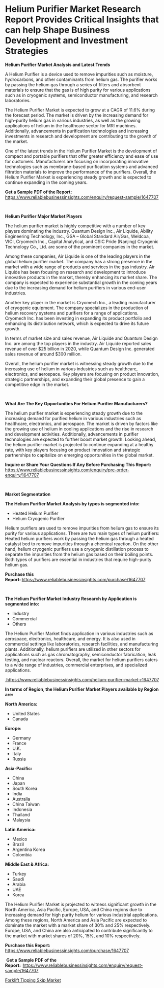 <p><h1>Helium Purifier Market Research Report Provides Critical Insights that can help Shape Business Development and Investment Strategies</h1></p><p><strong>Helium Purifier Market Analysis and Latest Trends</strong></p>
<p><p>A Helium Purifier is a device used to remove impurities such as moisture, hydrocarbons, and other contaminants from helium gas. The purifier works by passing the helium gas through a series of filters and absorbent materials to ensure that the gas is of high purity for various applications such as in cryogenic systems, semiconductor manufacturing, and research laboratories.</p><p>The Helium Purifier Market is expected to grow at a CAGR of 11.6% during the forecast period. The market is driven by the increasing demand for high-purity helium gas in various industries, as well as the growing applications of helium in the healthcare sector for MRI machines. Additionally, advancements in purification technologies and increasing investments in research and development are contributing to the growth of the market.</p><p>One of the latest trends in the Helium Purifier Market is the development of compact and portable purifiers that offer greater efficiency and ease of use for customers. Manufacturers are focusing on incorporating innovative technologies such as membrane-based purification systems and advanced filtration materials to improve the performance of the purifiers. Overall, the Helium Purifier Market is experiencing steady growth and is expected to continue expanding in the coming years.</p></p>
<p><strong>Get a Sample PDF of the Report:&nbsp;</strong> <a href="https://www.reliablebusinessinsights.com/enquiry/request-sample/1647707">https://www.reliablebusinessinsights.com/enquiry/request-sample/1647707</a></p>
<p>&nbsp;</p>
<p><strong>Helium Purifier Major Market Players</strong></p>
<p><p>The helium purifier market is highly competitive with a number of key players dominating the industry. Quantum Design Inc., Air Liquide, Ability Engineering Technology, Inc., GSA – Global Standard Air/Gas, Weldcoa, VICI, Cryomech Inc., Capital Analytical, and CSIC Pride (Nanjing) Cryogenic Technology Co., Ltd. are some of the prominent companies in the market.</p><p>Among these companies, Air Liquide is one of the leading players in the global helium purifier market. The company has a strong presence in the market with a wide range of products and services in the gas industry. Air Liquide has been focusing on research and development to introduce innovative products in the market, thereby enhancing its market share. The company is expected to experience substantial growth in the coming years due to the increasing demand for helium purifiers in various end-user industries.</p><p>Another key player in the market is Cryomech Inc., a leading manufacturer of cryogenic equipment. The company specializes in the production of helium recovery systems and purifiers for a range of applications. Cryomech Inc. has been investing in expanding its product portfolio and enhancing its distribution network, which is expected to drive its future growth.</p><p>In terms of market size and sales revenue, Air Liquide and Quantum Design Inc. are among the top players in the industry. Air Liquide reported sales revenue of over $25 billion in 2020, while Quantum Design Inc. generated sales revenue of around $300 million.</p><p>Overall, the helium purifier market is witnessing steady growth due to the increasing use of helium in various industries such as healthcare, electronics, and aerospace. Key players are focusing on product innovation, strategic partnerships, and expanding their global presence to gain a competitive edge in the market.</p></p>
<p>&nbsp;</p>
<p><strong>What Are The Key Opportunities For Helium Purifier Manufacturers?</strong></p>
<p><p>The helium purifier market is experiencing steady growth due to the increasing demand for purified helium in various industries such as healthcare, electronics, and aerospace. The market is driven by factors like the growing use of helium in cooling applications and the rise in research and development activities. Additionally, advancements in purifier technologies are expected to further boost market growth. Looking ahead, the helium purifier market is projected to continue expanding at a healthy rate, with key players focusing on product innovation and strategic partnerships to capitalize on emerging opportunities in the global market.</p></p>
<p><strong>Inquire or Share Your Questions If Any Before Purchasing This Report:</strong> <a href="https://www.reliablebusinessinsights.com/enquiry/pre-order-enquiry/1647707">https://www.reliablebusinessinsights.com/enquiry/pre-order-enquiry/1647707</a></p>
<p>&nbsp;</p>
<p><strong>Market Segmentation</strong></p>
<p><strong>The Helium Purifier Market Analysis by types is segmented into:</strong></p>
<p><ul><li>Heated Helium Purifier</li><li>Helium Cryogenic Purifier</li></ul></p>
<p><p>Helium purifiers are used to remove impurities from helium gas to ensure its purity for various applications. There are two main types of helium purifiers: Heated helium purifiers work by passing the helium gas through a heated catalyst bed to remove impurities through a chemical reaction. On the other hand, helium cryogenic purifiers use a cryogenic distillation process to separate the impurities from the helium gas based on their boiling points. Both types of purifiers are essential in industries that require high-purity helium gas.</p></p>
<p><strong>Purchase this Report:&nbsp;</strong><a href="https://www.reliablebusinessinsights.com/purchase/1647707">https://www.reliablebusinessinsights.com/purchase/1647707</a></p>
<p>&nbsp;</p>
<p><strong>The Helium Purifier Market Industry Research by Application is segmented into:</strong></p>
<p><ul><li>Industry</li><li>Commercial</li><li>Others</li></ul></p>
<p><p>The Helium Purifier Market finds application in various industries such as aerospace, electronics, healthcare, and energy. It is also used in commercial settings like laboratories, research facilities, and manufacturing plants. Additionally, helium purifiers are utilized in other sectors for applications such as gas chromatography, semiconductor fabrication, leak testing, and nuclear reactors. Overall, the market for helium purifiers caters to a wide range of industries, commercial enterprises, and specialized applications.</p></p>
<p><a href="https://www.reliablebusinessinsights.com/helium-purifier-market-r1647707">&nbsp;https://www.reliablebusinessinsights.com/helium-purifier-market-r1647707</a></p>
<p><strong>In terms of Region, the Helium Purifier Market Players available by Region are:</strong></p>
<p>
    <p> <strong> North America: </strong>
        <ul>
            <li>United States</li>
            <li>Canada</li>
        </ul>
        </p> 
    <p> <strong> Europe: </strong>
        <ul>
            <li>Germany</li>
            <li>France</li>
            <li>U.K.</li>
            <li>Italy</li>
            <li>Russia</li>
        </ul>
        </p> 
    <p> <strong> Asia-Pacific: </strong>
        <ul>
            <li>China</li>
            <li>Japan</li>
            <li>South Korea</li>
            <li>India</li>
            <li>Australia</li>
            <li>China Taiwan</li>
            <li>Indonesia</li>
            <li>Thailand</li>
            <li>Malaysia</li>
        </ul>
        </p> 
    <p> <strong> Latin America: </strong>
        <ul>
            <li>Mexico</li>
            <li>Brazil</li>
            <li>Argentina Korea</li>
            <li>Colombia</li>
        </ul>
        </p> 
    <p> <strong> Middle East & Africa: </strong>
        <ul>
            <li>Turkey</li>
            <li>Saudi</li>
            <li>Arabia</li>
            <li>UAE</li>
            <li>Korea</li>
        </ul>
    </p>
    </p>
<p><p>The Helium Purifier Market is projected to witness significant growth in the North America, Asia Pacific, Europe, USA, and China regions due to increasing demand for high purity helium for various industrial applications. Among these regions, North America and Asia Pacific are expected to dominate the market with a market share of 30% and 25% respectively. Europe, USA, and China are also anticipated to contribute significantly to the market with market shares of 20%, 15%, and 10% respectively.</p></p>
<p><strong>Purchase this Report: </strong><a href="https://www.reliablebusinessinsights.com/purchase/1647707">https://www.reliablebusinessinsights.com/purchase/1647707</a></p>
<p>&nbsp;<strong>Get a Sample PDF of the Report:&nbsp;&nbsp;</strong><a href="https://www.reliablebusinessinsights.com/enquiry/request-sample/1647707">https://www.reliablebusinessinsights.com/enquiry/request-sample/1647707</a></p>
<p><strong></strong></p>
<p><p><a href="https://github.com/claudianurdin/Market-Research-Report-List-1/blob/main/forklift-tipping-skip-market.md">Forklift Tipping Skip Market</a></p></p>
